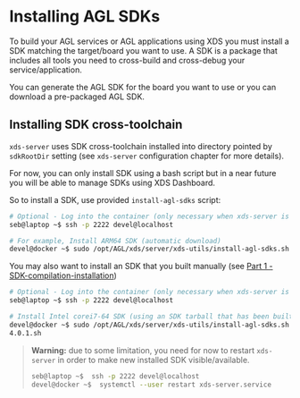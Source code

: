 # Installing AGL SDKs

To build your AGL services or AGL applications using XDS you must install a SDK
matching the target/board you want to use. A SDK is a package that includes all
tools you need to cross-build and cross-debug your service/application.

You can generate the AGL SDK for the board you want to use or you can download
a pre-packaged AGL SDK.

## Installing SDK cross-toolchain

`xds-server` uses SDK cross-toolchain installed into directory pointed by
`sdkRootDir` setting (see `xds-server` configuration chapter for more details).

For now, you can only install SDK using a bash script but in a near future you
will be able to manage SDKs using XDS Dashboard.

So to install a SDK, use provided `install-agl-sdks` script:

```bash
# Optional - Log into the container (only necessary when xds-server is running within a docker container)
seb@laptop ~$ ssh -p 2222 devel@localhost

# For example, Install ARM64 SDK (automatic download)
devel@docker ~$ sudo /opt/AGL/xds/server/xds-utils/install-agl-sdks.sh --arch aarch64
```

You may also want to install an SDK that you built manually (see [Part 1 - SDK-compilation-installation](http://docs.automotivelinux.org/docs/devguides/en/dev/reference/sdk-devkit/docs/part-1/1_7-SDK-compilation-installation.html))

```bash
# Optional - Log into the container (only necessary when xds-server is running within a docker container)
seb@laptop ~$ ssh -p 2222 devel@localhost

# Install Intel corei7-64 SDK (using an SDK tarball that has been built or downloaded manually)
devel@docker ~$ sudo /opt/AGL/xds/server/xds-utils/install-agl-sdks.sh --arch corei7-64 --file /tmp/poky-agl-glibc-x86_64-agl-demo-platform-crosssdk-corei7-64-toolchain-
4.0.1.sh
```

<!-- warning -->
>**Warning:** due to some limitation, you need for now to restart `xds-server` in
order to make new installed SDK visible/available.
> ```bash
> seb@laptop ~$  ssh -p 2222 devel@localhost
> devel@docker ~$  systemctl --user restart xds-server.service
> ```
<!-- endwarning -->
